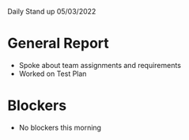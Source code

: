 Daily Stand up 05/03/2022

# General Report
- Spoke about team assignments and requirements
- Worked on Test Plan

# Blockers
- No blockers this morning

